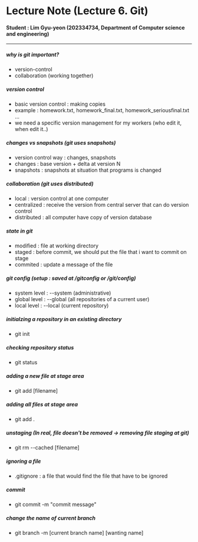 # Lecture Note (Lecture 6. Git)  
  
#### Student  \: Lim Gyu-yeon (202334734, Department of Computer science and engineering)  
  
------  

##### why is git important?
- version-control
- collaboration (working together)

##### version control
- basic version control : making copies 
- example : homework.txt, homework_final.txt, homework_seriousfinal.txt ...
- we need a specific version management for my workers (who edit it, when edit it..)

##### changes vs snapshots (git uses snapshots)
- version control way : changes, snapshots
- changes : base version + delta at version N
- snapshots : snapshots at situation that programs is changed

##### collaboration (git uses distributed)
* local : version control at one computer
* centralized : receive the version from central server that can do version control
* distributed : all computer have copy of version database

##### state in git
* modified : file at working directory
* staged : before commit, we should put the file that i want to commit on stage
* commited : update a message of the file

##### git config (setup : saved at /gitconfig or /git/config)
* system level : --system (administrative)
* global level : --global (all repositories of a current user)
* local level : --local (current repository)

##### initialzing a repository in an existing directory
* git init 

##### checking repository status
* git status

##### adding a new file at stage area
* git add [filename]

##### adding all files at stage area
* git add .

##### unstaging (In real, file doesn't be removed -> removing file staging at git)
* git rm --cached [filename]

##### ignoring a file
* .gitignore : a file that would find the file that have to be ignored

##### commit
* git commit -m "commit message"

##### change the name of current branch
* git branch -m [current branch name] [wanting name]
